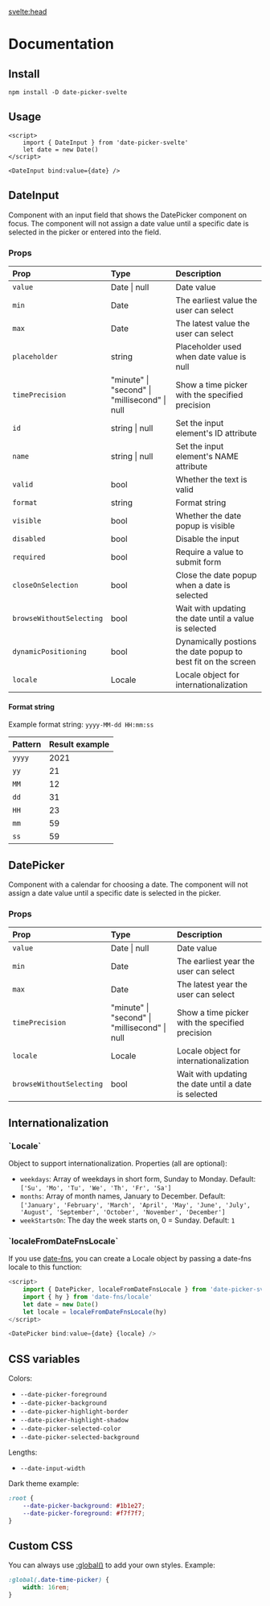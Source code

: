 <svelte:head>

<title>Docs • Date Picker Svelte</title>
</svelte:head>

# Documentation

## Install

```
npm install -D date-picker-svelte
```

## Usage

```svelte
<script>
	import { DateInput } from 'date-picker-svelte'
	let date = new Date()
</script>

<DateInput bind:value={date} />
```

<h2 id="dateinput">DateInput</h2>

Component with an input field that shows the DatePicker component on focus.
The component will not assign a date value until a specific date is selected in the picker or entered into the field.

<h3 id="props">Props</h3>

| Prop                     | Type                                          | Description                                                   |
| :----------------------- | :-------------------------------------------- | :------------------------------------------------------------ |
| `value`                  | Date \| null                                  | Date value                                                    |
| `min`                    | Date                                          | The earliest value the user can select                        |
| `max`                    | Date                                          | The latest value the user can select                          |
| `placeholder`            | string                                        | Placeholder used when date value is null                      |
| `timePrecision`          | "minute" \| "second" \| "millisecond" \| null | Show a time picker with the specified precision               |
| `id`                     | string \| null                                | Set the input element's ID attribute                          |
| `name`                   | string \| null                                | Set the input element's NAME attribute                        |
| `valid`                  | bool                                          | Whether the text is valid                                     |
| `format`                 | string                                        | Format string                                                 |
| `visible`                | bool                                          | Whether the date popup is visible                             |
| `disabled`               | bool                                          | Disable the input                                             |
| `required`               | bool                                          | Require a value to submit form                                |
| `closeOnSelection`       | bool                                          | Close the date popup when a date is selected                  |
| `browseWithoutSelecting` | bool                                          | Wait with updating the date until a value is selected         |
| `dynamicPositioning`     | bool                                          | Dynamically postions the date popup to best fit on the screen |
| `locale`                 | Locale                                        | Locale object for internationalization                        |

<h4 id="format-string">Format string</h4>

Example format string: `yyyy-MM-dd HH:mm:ss`

| Pattern | Result example |
| :------ | :------------- |
| `yyyy`  | 2021           |
| `yy`    | 21             |
| `MM`    | 12             |
| `dd`    | 31             |
| `HH`    | 23             |
| `mm`    | 59             |
| `ss`    | 59             |

<h2 id="datepicker">DatePicker</h2>

Component with a calendar for choosing a date.
The component will not assign a date value until a specific date is selected in the picker.

<h3 id="datepicker-props">Props</h3>

| Prop                     | Type                                          | Description                                          |
| :----------------------- | :-------------------------------------------- | :--------------------------------------------------- |
| `value`                  | Date \| null                                  | Date value                                           |
| `min`                    | Date                                          | The earliest year the user can select                |
| `max`                    | Date                                          | The latest year the user can select                  |
| `timePrecision`          | "minute" \| "second" \| "millisecond" \| null | Show a time picker with the specified precision      |
| `locale`                 | Locale                                        | Locale object for internationalization               |
| `browseWithoutSelecting` | bool                                          | Wait with updating the date until a date is selected |

<h2 id="internationalization">Internationalization</h2>

<h3 id="locale">`Locale`</h3>

Object to support internationalization. Properties (all are optional):

- `weekdays`: Array of weekdays in short form, Sunday to Monday. Default: `['Su', 'Mo', 'Tu', 'We', 'Th', 'Fr', 'Sa']`
- `months`: Array of month names, January to December. Default: `['January', 'February', 'March', 'April', 'May', 'June', 'July', 'August', 'September', 'October', 'November', 'December']`
- `weekStartsOn`: The day the week starts on, 0 = Sunday. Default: `1`

<h3 id="localefromdatefnslocale">`localeFromDateFnsLocale`</h3>

If you use [date-fns](https://date-fns.org/), you can create a Locale object by passing a date-fns locale to this function:

```js
<script>
	import { DatePicker, localeFromDateFnsLocale } from 'date-picker-svelte'
	import { hy } from 'date-fns/locale'
	let date = new Date()
	let locale = localeFromDateFnsLocale(hy)
</script>

<DatePicker bind:value={date} {locale} />
```

<h2 id="css-variables">CSS variables</h2>

Colors:

- `--date-picker-foreground`
- `--date-picker-background`
- `--date-picker-highlight-border`
- `--date-picker-highlight-shadow`
- `--date-picker-selected-color`
- `--date-picker-selected-background`

Lengths:

- `--date-input-width`

Dark theme example:

```css
:root {
	--date-picker-background: #1b1e27;
	--date-picker-foreground: #f7f7f7;
}
```

<h2 id="custom-css">Custom CSS</h2>

You can always use [:global()](https://svelte.dev/docs/svelte-components#style) to add your own styles. Example:

```css
:global(.date-time-picker) {
	width: 16rem;
}
```
